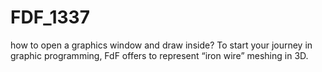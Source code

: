 # FDF_1337
how to open a graphics window and draw inside? To start your journey in graphic programming, FdF offers to represent “iron wire” meshing in 3D.
